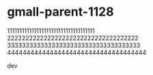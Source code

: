 # gmall-parent-1128
111111111111111111111111111111111111
222222222222222222222222222222222222
333333333333333333333333333333333333
444444444444444444444444444444444444

dev
